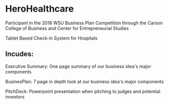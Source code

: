 # HeroHealthcare
Participant in the 2018 WSU Business Plan Competition through the Carson College of Business and Center for Entrepreneurial Studies

Tablet Based Check-in System for Hospitals

## Incudes:
Executive Summary: One page summary of our business idea's major components

BusinesPlan: 7 page in depth look at our business idea's major components

PitchDeck: Powerpoint presentation when pitching to judges and potential investors



